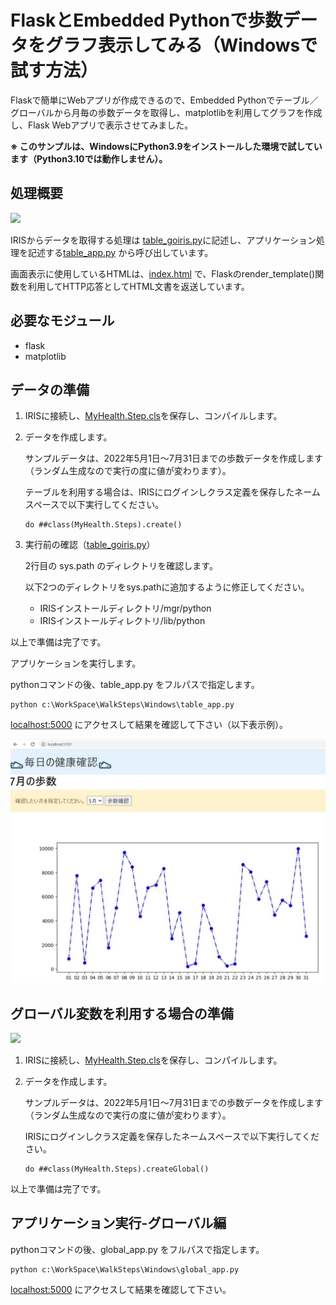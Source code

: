 # FlaskとEmbedded Pythonで歩数データをグラフ表示してみる（Windowsで試す方法）

Flaskで簡単にWebアプリが作成できるので、Embedded Pythonでテーブル／グローバルから月毎の歩数データを取得し、matplotlibを利用してグラフを作成し、Flask Webアプリで表示させてみました。

**※ このサンプルは、WindowsにPython3.9をインストールした環境で試しています（Python3.10では動作しません）。**

## 処理概要

![](../howtorenderhtml-tbl.bmp)


IRISからデータを取得する処理は [table_goiris.py](./table_goiris.py)に記述し、アプリケーション処理を記述する[table_app.py](./table_app.py) から呼び出しています。

画面表示に使用しているHTMLは、[index.html](./templates/index.html) で、Flaskのrender_template()関数を利用してHTTP応答としてHTML文書を返送しています。


## 必要なモジュール

- flask
- matplotlib

## データの準備

1. IRISに接続し、[MyHealth.Step.cls](../MyHealth/Steps.cls)を保存し、コンパイルします。

2. データを作成します。

    サンプルデータは、2022年5月1日～7月31日までの歩数データを作成します（ランダム生成なので実行の度に値が変わります）。

    テーブルを利用する場合は、IRISにログインしクラス定義を保存したネームスペースで以下実行してください。

    ```
    do ##class(MyHealth.Steps).create()
    ```

3. 実行前の確認（[table_goiris.py](./table_goiris.py)）

    2行目の sys.path のディレクトリを確認します。

    以下2つのディレクトリをsys.pathに追加するように修正してください。

    - IRISインストールディレクトリ/mgr/python
    - IRISインストールディレクトリ/lib/python


以上で準備は完了です。

アプリケーションを実行します。

pythonコマンドの後、table_app.py をフルパスで指定します。

```
python c:\WorkSpace\WalkSteps\Windows\table_app.py
```

[localhost:5000](http://localhost:5000) にアクセスして結果を確認して下さい（以下表示例）。

![](../example-html.jpg)


## グローバル変数を利用する場合の準備

![](../howtorenderhtml-glo.bmp)

1. IRISに接続し、[MyHealth.Step.cls](../MyHealth/Steps.cls)を保存し、コンパイルします。

2. データを作成します。

    サンプルデータは、2022年5月1日～7月31日までの歩数データを作成します（ランダム生成なので実行の度に値が変わります）。

    IRISにログインしクラス定義を保存したネームスペースで以下実行してください。

    ```
    do ##class(MyHealth.Steps).createGlobal()
    ```

以上で準備は完了です。

## アプリケーション実行-グローバル編


pythonコマンドの後、global_app.py をフルパスで指定します。

```
python c:\WorkSpace\WalkSteps\Windows\global_app.py
```

[localhost:5000](http://localhost:5000) にアクセスして結果を確認して下さい。
